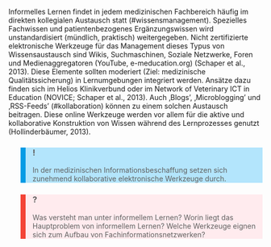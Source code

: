 Informelles Lernen findet in jedem medizinischen Fachbereich häufig im direkten kollegialen Austausch statt (#wissensmanagement). Spezielles Fachwissen und patientenbezogenes Ergänzungswissen wird unstandardisiert (mündlich, praktisch) weitergegeben. Nicht zertifizierte elektronische Werkzeuge für das Management dieses Typus von Wissensaustausch sind Wikis, Suchmaschinen, Soziale Netzwerke, Foren und Medienaggregatoren (YouTube, e-meducation.org) (Schaper et al., 2013). Diese Elemente sollten moderiert (Ziel: medizinische Qualitätssicherung) in Lernumgebungen integriert werden. Ansätze dazu finden sich im Helios Klinikverbund oder im Network of Veterinary ICT in Education (NOVICE; Schaper et al., 2013). Auch ‚Blogs’, ‚Microblogging’ und ‚RSS-Feeds’ (#kollaboration) können zu einem solchen Austausch beitragen. Diese online Werkzeuge werden vor allem für die aktive und kollaborative Konstruktion von Wissen während des Lernprozesses genutzt (Hollinderbäumer, 2013).

<blockquote style="background: #B3E5FC; border-left: 10px solid #039BE5">

### !

In der medizinischen Informationsbeschaffung setzen sich zunehmend kollaborative elektronische Werkzeuge durch.

</blockquote>

<blockquote style="background: #FFEBEE; border-left: 10px solid #F44336">

### ?

Was versteht man unter informellem Lernen? Worin liegt das Hauptproblem von informellem Lernen? Welche Werkzeuge eignen sich zum Aufbau von Fachinformationsnetzwerken?

</blockquote>
